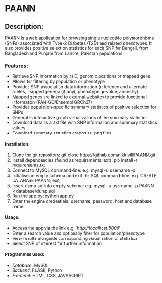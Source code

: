 # PAANN

## Description: 
PAANN is a web application for browsing single nucleotide polymorphisms (SNPs) associated with Type-2 Diabetes (T2D) and related phenotypes. 
It also provides positive selection statistics for each SNP for Bengali, from Bangladesh and Punjabi from Lahore, Pakistan populations.

### Features:
- Retrieve SNP information by rsID, genomic positions or mapped gene
- Allows for filtering by population or phenotype
- Provides SNP association data information (reference and alternate alleles, mapped gene(s) (if any), phenotype, p-value, ancestry)
- Mapped genes are linked to external websites to provide functional information (PAN-GO/Ensembl GRCh37) 
- Provides population-specific summary statistics of positive selection for SNPs 
- Generates interactive graph visualizations of the summary statistics
- Download data as a .txt file with SNP information and summary statistics values
- Download summary statistics graphs as .png files
  
#### Installation:
1. Clone the git repository: git clone https://github.com/nikkivill/PAANN.git
2. Install dependencies (found as requirements.text): pip install -r requirements.txt
4. Connect to MySQL command-line: e.g. mysql -u username -p
5. Initialise an empty schema and exit the SQL command-line: e.g. CREATE DATABASE PAANN; exit;
6. Insert dump.sql into empty schema: e.g. mysql -u username -p PAANN < database/dump.sql
7. Run the app.py: python app.py
8. Enter the engine credentials: username, password, host and database name

#### Usage:
- Access the app via the link e.g. '_http://localhost:5000_'
- Enter a search value and optionally filter for population/phenotype
- View results alongside corresponding visualisation of statistics
- Select SNP of interest for further information

#### Programmes used:
- *Database*: MySQL
- *Backend*: FLASK, Python
- *Frontend*: HTML, CSS, JAVASCRIPT
